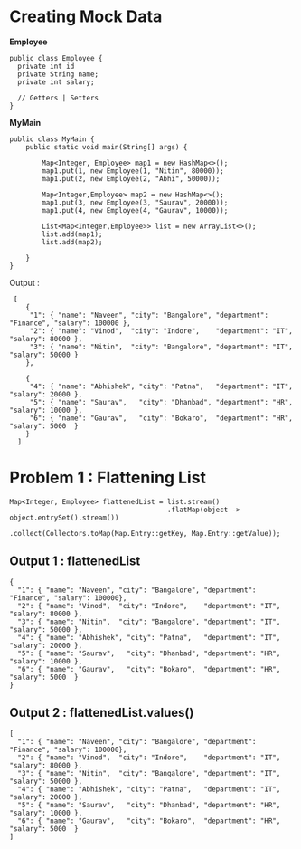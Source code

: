 
# Creating Mock Data

**Employee**

    public class Employee { 
      private int id
      private String name;
      private int salary;
      
      // Getters | Setters
    }


**MyMain**

    public class MyMain {
        public static void main(String[] args) {

            Map<Integer, Employee> map1 = new HashMap<>();
            map1.put(1, new Employee(1, "Nitin", 80000));
            map1.put(2, new Employee(2, "Abhi", 50000));
	    
            Map<Integer,Employee> map2 = new HashMap<>();
            map1.put(3, new Employee(3, "Saurav", 20000));
            map1.put(4, new Employee(4, "Gaurav", 10000));

            List<Map<Integer,Employee>> list = new ArrayList<>();
            list.add(map1);
            list.add(map2);

        }
    }
    
  Output : 
  
     [
        {
         "1": { "name": "Naveen", "city": "Bangalore", "department": "Finance", "salary": 100000 },
         "2": { "name": "Vinod",  "city": "Indore",    "department": "IT",      "salary": 80000 },
         "3": { "name": "Nitin",  "city": "Bangalore", "department": "IT",      "salary": 50000 }
        },
	
        {
         "4": { "name": "Abhishek", "city": "Patna",   "department": "IT", "salary": 20000 },
         "5": { "name": "Saurav",   "city": "Dhanbad", "department": "HR", "salary": 10000 },
         "6": { "name": "Gaurav",   "city": "Bokaro",  "department": "HR", "salary": 5000  }
        }
      ]


# Problem 1 : Flattening List<Map>

    Map<Integer, Employee> flattenedList = list.stream()
                                           .flatMap(object -> object.entrySet().stream())
                                           .collect(Collectors.toMap(Map.Entry::getKey, Map.Entry::getValue));

## Output 1 : flattenedList
  
    {
      "1": { "name": "Naveen", "city": "Bangalore", "department": "Finance", "salary": 100000},
      "2": { "name": "Vinod",  "city": "Indore",    "department": "IT",      "salary": 80000 },
      "3": { "name": "Nitin",  "city": "Bangalore", "department": "IT",      "salary": 50000 },
      "4": { "name": "Abhishek", "city": "Patna",   "department": "IT",      "salary": 20000 },
      "5": { "name": "Saurav",   "city": "Dhanbad", "department": "HR",      "salary": 10000 },
      "6": { "name": "Gaurav",   "city": "Bokaro",  "department": "HR",      "salary": 5000  }
    }
    
## Output 2 : flattenedList.values()
 
    [
      "1": { "name": "Naveen", "city": "Bangalore", "department": "Finance", "salary": 100000},
      "2": { "name": "Vinod",  "city": "Indore",    "department": "IT",      "salary": 80000 },
      "3": { "name": "Nitin",  "city": "Bangalore", "department": "IT",      "salary": 50000 },
      "4": { "name": "Abhishek", "city": "Patna",   "department": "IT",      "salary": 20000 },
      "5": { "name": "Saurav",   "city": "Dhanbad", "department": "HR",      "salary": 10000 },
      "6": { "name": "Gaurav",   "city": "Bokaro",  "department": "HR",      "salary": 5000  }
    ]
    
